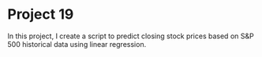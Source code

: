# Project 19

In this project, I create a script to predict closing stock prices based on S&P 500 historical data using linear regression.
